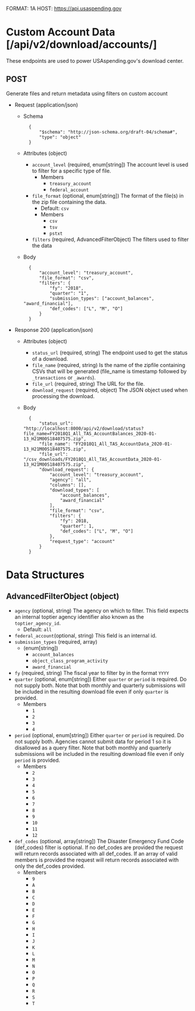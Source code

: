 FORMAT: 1A
HOST: https://api.usaspending.gov

# Custom Account Data [/api/v2/download/accounts/]

These endpoints are used to power USAspending.gov's download center.

## POST

Generate files and return metadata using filters on custom account

+ Request (application/json)
    + Schema

            {
                "$schema": "http://json-schema.org/draft-04/schema#",
                "type": "object"
            }

    + Attributes (object)
        + `account_level` (required, enum[string])
            The account level is used to filter for a specific type of file.
            + Members
                + `treasury_account`
                + `federal_account`
        + `file_format` (optional, enum[string])
            The format of the file(s) in the zip file containing the data.
            + Default: `csv`
            + Members
                + `csv`
                + `tsv`
                + `pstxt`
        + `filters` (required, AdvancedFilterObject)
            The filters used to filter the data
    + Body

            {
                "account_level": "treasury_account",
                "file_format": "csv",
                "filters": {
                    "fy": "2018",
                    "quarter": "1",
                    "submission_types": ["account_balances", "award_financial"],
                    "def_codes": ["L", "M", "O"]
                }
            }

+ Response 200 (application/json)
    + Attributes (object)
        + `status_url` (required, string)
            The endpoint used to get the status of a download.
        + `file_name` (required, string)
            Is the name of the zipfile containing CSVs that will be generated (file_name is timestamp followed by `_transactions` or `_awards`).
        + `file_url` (required, string)
            The URL for the file.
        + `download_request` (required, object)
            The JSON object used when processing the download.
    + Body

            {
                "status_url": "http://localhost:8000/api/v2/download/status?file_name=FY2018Q1_All_TAS_AccountBalances_2020-01-13_H21M00S18407575.zip",
                "file_name": "FY2018Q1_All_TAS_AccountData_2020-01-13_H21M00S18407575.zip",
                "file_url": "/csv_downloads/FY2018Q1_All_TAS_AccountData_2020-01-13_H21M00S18407575.zip",
                "download_request": {
                    "account_level": "treasury_account",
                    "agency": "all",
                    "columns": [],
                    "download_types": [
                        "account_balances",
                        "award_financial"
                    ],
                    "file_format": "csv",
                    "filters": {
                        "fy": 2018,
                        "quarter": 1,
                        "def_codes": ["L", "M", "O"]
                    },
                    "request_type": "account"
                }
            }



# Data Structures

## AdvancedFilterObject (object)
+ `agency` (optional, string)
    The agency on which to filter.  This field expects an internal toptier agency identifier also known as the `toptier_agency_id`.
    + Default: `all`
+ `federal_account`(optional, string)
    This field is an internal id.
+ `submission_types` (required, array)
    + (enum[string])
        + `account_balances`
        + `object_class_program_activity`
        + `award_financial`
+ `fy` (required, string)
    The fiscal year to filter by in the format `YYYY`
+ `quarter` (optional, enum[string])
    Either `quarter` or `period` is required.  Do not supply both.   Note that both monthly and quarterly submissions will be included in the resulting download file even if only `quarter` is provided.
    + Members
        + `1`
        + `2`
        + `3`
        + `4`
+ `period` (optional, enum[string])
    Either `quarter` or `period` is required.  Do not supply both.  Agencies cannot submit data for period 1 so it is disallowed as a query filter.   Note that both monthly and quarterly submissions will be included in the resulting download file even if only `period` is provided.
    + Members
        + `2`
        + `3`
        + `4`
        + `5`
        + `6`
        + `7`
        + `8`
        + `9`
        + `10`
        + `11`
        + `12`
+ `def_codes` (optional, array[string])
    The Disaster Emergency Fund Code (def_codes) filter is optional. If no def_codes are provided the request will return records associated with all def_codes. If an array of valid members is provided the request will return records associated with only the def_codes provided.
    + Members
        + `9`
        + `A`
        + `B`
        + `C`
        + `D`
        + `E`
        + `F`
        + `G`
        + `H`
        + `I`
        + `J`
        + `K`
        + `L`
        + `M`
        + `N`
        + `O`
        + `P`
        + `Q`
        + `R`
        + `S`
        + `T`
